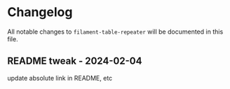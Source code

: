 # Changelog

All notable changes to `filament-table-repeater` will be documented in this file.

## README tweak - 2024-02-04

update absolute link in README, etc
